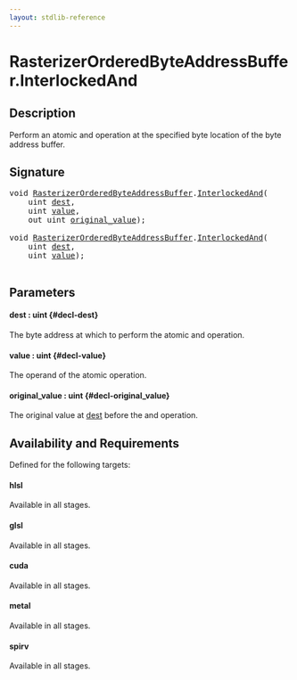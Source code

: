 ```yaml
---
layout: stdlib-reference
---
```


# RasterizerOrderedByteAddressBuffer\.InterlockedAnd

## Description

Perform an atomic and operation at the specified byte
location of the byte address buffer.



## Signature 

<pre>
<span class="code_keyword">void</span> <a href="/stdlib-reference/types/rasterizerorderedbyteaddressbuffer-0ahls/index" class="code_type">RasterizerOrderedByteAddressBuffer</a>.<a href="/stdlib-reference/types/rasterizerorderedbyteaddressbuffer-0ahls/interlockedand-0b">InterlockedAnd</a>(
    <span class="code_keyword">uint</span> <a href="/stdlib-reference/types/rasterizerorderedbyteaddressbuffer-0ahls/interlockedand-0b#decl-dest" class="code_param">dest</a>,
    <span class="code_keyword">uint</span> <a href="/stdlib-reference/types/rasterizerorderedbyteaddressbuffer-0ahls/interlockedand-0b#decl-value" class="code_param">value</a>,
    <span class="code_keyword">out</span> <span class="code_keyword">uint</span> <a href="/stdlib-reference/types/rasterizerorderedbyteaddressbuffer-0ahls/interlockedand-0b#decl-original_value" class="code_param">original_value</a>);

<span class="code_keyword">void</span> <a href="/stdlib-reference/types/rasterizerorderedbyteaddressbuffer-0ahls/index" class="code_type">RasterizerOrderedByteAddressBuffer</a>.<a href="/stdlib-reference/types/rasterizerorderedbyteaddressbuffer-0ahls/interlockedand-0b">InterlockedAnd</a>(
    <span class="code_keyword">uint</span> <a href="/stdlib-reference/types/rasterizerorderedbyteaddressbuffer-0ahls/interlockedand-0b#decl-dest" class="code_param">dest</a>,
    <span class="code_keyword">uint</span> <a href="/stdlib-reference/types/rasterizerorderedbyteaddressbuffer-0ahls/interlockedand-0b#decl-value" class="code_param">value</a>);

</pre>

## Parameters

#### dest  : uint {#decl-dest}
The byte address at which to perform the atomic and operation.

#### value  : uint {#decl-value}
The operand of the atomic operation.

#### original\_value  : uint {#decl-original_value}
The original value at <span class='code'><a href="/stdlib-reference/types/rasterizerorderedbyteaddressbuffer-0ahls/interlockedand-0b#decl-dest" class="code_param">dest</a></span> before the and operation.


## Availability and Requirements

Defined for the following targets:

#### hlsl
Available in all stages.

#### glsl
Available in all stages.

#### cuda
Available in all stages.

#### metal
Available in all stages.

#### spirv
Available in all stages.



